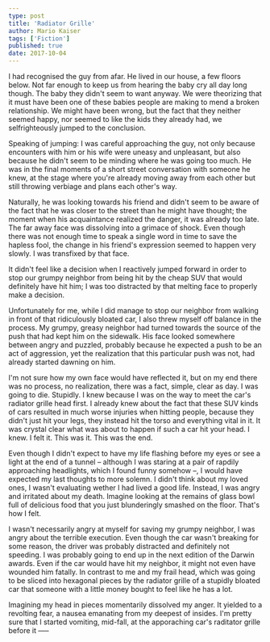 ```yaml
---
type: post
title: 'Radiator Grille'
author: Mario Kaiser
tags: ['Fiction']
published: true
date: 2017-10-04
---
```


<Podcast url="/podcast/radiator-grille.mp3" />

I had recognised the guy from afar. He lived in our house, a few floors below. Not far enough to keep us from hearing the baby cry all day long though. The baby they didn't seem to want anyway. We were theorizing that it must have been one of these babies people are making to mend a broken relationship. We might have been wrong, but the fact that they neither seemed happy, nor seemed to like the kids they already had, we selfrighteously jumped to the conclusion.

Speaking of jumping: I was careful approaching the guy, not only because encounters with him or his wife were uneasy and unpleasant, but also because he didn't seem to be minding where he was going too much. He was in the final moments of a short street conversation with someone he knew, at the stage where you're already moving away from each other but still throwing verbiage and plans each other's way.

Naturally, he was looking towards his friend and didn't seem to be aware of the fact that he was closer to the street than he might have thought; the moment when his acquaintance realized the danger, it was already too late. The far away face was dissolving into a grimace of shock. Even though there was not enough time to speak a single word in time to save the hapless fool, the change in his friend's expression seemed to happen very slowly. I was transfixed by that face.

It didn't feel like a decision when I reactively jumped forward in order to stop our grumpy neighbor from being hit by the cheap SUV that would definitely have hit him; I was too distracted by that melting face to properly make a decision.

Unfortunately for me, while I did manage to stop our neighbor from walking in front of that ridiculously bloated car, I also threw myself off balance in the process. My grumpy, greasy neighbor had turned towards the source of the push that had kept him on the sidewalk. His face looked somewhere between angry and puzzled, probably because he expected a push to be an act of aggression, yet the realization that this particular push was not, had already started dawning on him.

I'm not sure how my own face would have reflected it, but on my end there was no process, no realization, there was a fact, simple, clear as day. I was going to die. Stupidly. I knew because I was on the way to meet the car's radiator grille head first. I already knew about the fact that these SUV kinds of cars resulted in much worse injuries when hitting people, because they didn't just hit your legs, they instead hit the torso and everything vital in it. It was crystal clear what was about to happen if such a car hit your head. I knew. I felt it. This was it. This was the end.

Even though I didn't expect to have my life flashing before my eyes or see a light at the end of a tunnel – although I was staring at a pair of rapdily approaching headlights, which I found funny somehow –, I would have expected my last thoughts to more solemn. I didn't think about my loved ones, I wasn't evaluating wether I had lived a good life. Instead, I was angry and irritated about my death. Imagine looking at the remains of glass bowl full of delicious food that you just blunderingly smashed on the floor. That's how I felt.

I wasn't necessarily angry at myself for saving my grumpy neighbor, I was angry about the terrible execution. Even though the car wasn't breaking for some reason, the driver was probably distracted and definitely not speeding. I was probably going to end up in the next edition of the Darwin awards. Even if the car would have hit my neighbor, it might not even have wounded him fatally. In contrast to me and my frail head, which was going to be sliced into hexagonal pieces by the radiator grille of a stupidly bloated car that someone with a little money bought to feel like he has a lot.

Imagining my head in pieces momentarily dissolved my anger. It yielded to a revolting fear, a nausea emanating from my deepest of insides. I'm pretty sure that I started vomiting, mid-fall, at the apporaching car's raditator grille before it –––
